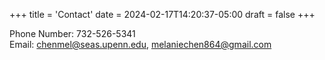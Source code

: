 +++
title = 'Contact'
date = 2024-02-17T14:20:37-05:00
draft = false
+++

Phone Number: 732-526-5341\
Email: chenmel@seas.upenn.edu, melaniechen864@gmail.com